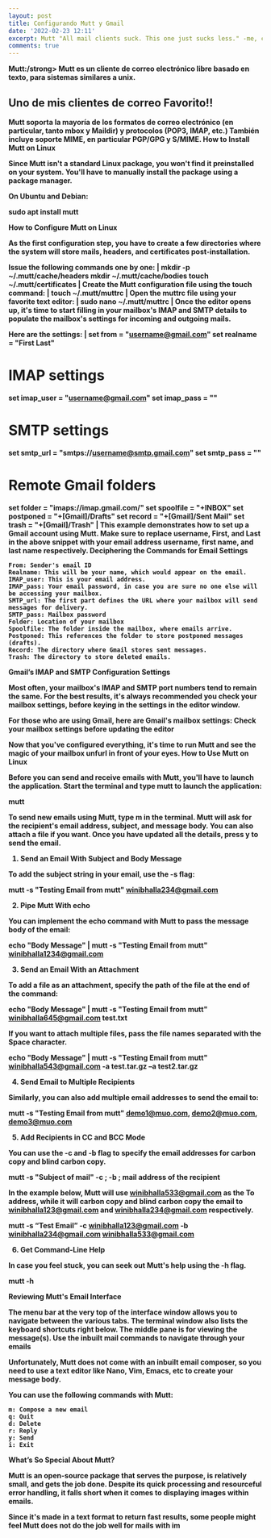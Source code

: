 ```yaml
---
layout: post
title: Configurando Mutt y Gmail 
date: '2022-02-23 12:11'
excerpt: Mutt "All mail clients suck. This one just sucks less." -me, circa 1995 
comments: true
---
```


<div class="alert alert-info">
<strong>Mutt:/strong>
Mutt es un cliente de correo electrónico libre basado en texto, para sistemas similares a unix.
</div>


## Uno de mis clientes de correo Favorito!!

Mutt soporta la mayoría de los formatos de correo electrónico (en particular, tanto mbox y Maildir) y protocolos (POP3, IMAP, etc.) También incluye soporte MIME, en particular PGP/GPG y S/MIME. 
How to Install Mutt on Linux

Since Mutt isn't a standard Linux package, you won't find it preinstalled on your system. You'll have to manually install the package using a package manager.

On Ubuntu and Debian:

sudo apt install mutt

How to Configure Mutt on Linux

As the first configuration step, you have to create a few directories where the system will store mails, headers, and certificates post-installation.

Issue the following commands one by one:
|
mkdir -p ~/.mutt/cache/headers
mkdir ~/.mutt/cache/bodies
touch ~/.mutt/certificates
|
Create the Mutt configuration file using the touch command:
|
touch ~/.mutt/muttrc
|
Open the muttrc file using your favorite text editor:
|
sudo nano ~/.mutt/muttrc
|
Once the editor opens up, it's time to start filling in your mailbox's IMAP and SMTP details to populate the mailbox's settings for incoming and outgoing mails.

Here are the settings:
|
set from = "username@gmail.com"
set realname = "First Last"
# IMAP settings
set imap_user = "username@gmail.com"
set imap_pass = "<mailbox password>"
# SMTP settings
set smtp_url = "smtps://username@smtp.gmail.com"
set smtp_pass = "<mailbox password>"
# Remote Gmail folders
set folder = "imaps://imap.gmail.com/"
set spoolfile = "+INBOX"
set postponed = "+[Gmail]/Drafts"
set record = "+[Gmail]/Sent Mail"
set trash = "+[Gmail]/Trash"
|
This example demonstrates how to set up a Gmail account using Mutt. Make sure to replace username, First, and Last in the above snippet with your email address username, first name, and last name respectively.
Deciphering the Commands for Email Settings

    From: Sender's email ID
    Realname: This will be your name, which would appear on the email.
    IMAP_user: This is your email address.
    IMAP_pass: Your email password, in case you are sure no one else will be accessing your mailbox.
    SMTP_url: The first part defines the URL where your mailbox will send messages for delivery.
    SMTP_pass: Mailbox password
    Folder: Location of your mailbox
    Spoolfile: The folder inside the mailbox, where emails arrive.
    Postponed: This references the folder to store postponed messages (drafts).
    Record: The directory where Gmail stores sent messages.
    Trash: The directory to store deleted emails.

Gmail’s IMAP and SMTP Configuration Settings

Most often, your mailbox's IMAP and SMTP port numbers tend to remain the same. For the best results, it's always recommended you check your mailbox settings, before keying in the settings in the editor window.

For those who are using Gmail, here are Gmail's mailbox settings:
Check your mailbox settings before updating the editor

Now that you've configured everything, it's time to run Mutt and see the magic of your mailbox unfurl in front of your eyes.
How to Use Mutt on Linux

Before you can send and receive emails with Mutt, you'll have to launch the application. Start the terminal and type mutt to launch the application:

mutt

To send new emails using Mutt, type m in the terminal. Mutt will ask for the recipient's email address, subject, and message body. You can also attach a file if you want. Once you have updated all the details, press y to send the email.
1. Send an Email With Subject and Body Message

To add the subject string in your email, use the -s flag:

mutt -s "Testing Email from mutt" winibhalla234@gmail.com

2. Pipe Mutt With echo

You can implement the echo command with Mutt to pass the message body of the email:

echo "Body Message" | mutt -s "Testing Email from mutt" winibhalla1234@gmail.com

3. Send an Email With an Attachment

To add a file as an attachment, specify the path of the file at the end of the command:

echo "Body Message" | mutt -s "Testing Email from mutt" winibhalla645@gmail.com test.txt

If you want to attach multiple files, pass the file names separated with the Space character.

echo "Body Message" | mutt -s "Testing Email from mutt" winibhalla543@gmail.com -a test.tar.gz –a test2.tar.gz

4. Send Email to Multiple Recipients

Similarly, you can also add multiple email addresses to send the email to:

mutt -s "Testing Email from mutt" demo1@muo.com, demo2@muo.com, demo3@muo.com

5. Add Recipients in CC and BCC Mode

You can use the -c and -b flag to specify the email addresses for carbon copy and blind carbon copy.

mutt -s "Subject of mail" -c ; -b ; mail address of the recipient

In the example below, Mutt will use winibhalla533@gmail.com as the To address, while it will carbon copy and blind carbon copy the email to winibhalla123@gmail.com and winibhalla234@gmail.com respectively.

mutt -s “Test Email” -c winibhalla123@gmail.com  -b winibhalla234@gmail.com winibhalla533@gmail.com

6. Get Command-Line Help

In case you feel stuck, you can seek out Mutt's help using the -h flag.

mutt -h

Reviewing Mutt's Email Interface

The menu bar at the very top of the interface window allows you to navigate between the various tabs. The terminal window also lists the keyboard shortcuts right below. The middle pane is for viewing the message(s).
Use the inbuilt mail commands to navigate through your emails

Unfortunately, Mutt does not come with an inbuilt email composer, so you need to use a text editor like Nano, Vim, Emacs, etc to create your message body.

You can use the following commands with Mutt:

    m: Compose a new email
    q: Quit
    d: Delete
    r: Reply
    y: Send
    i: Exit

What’s So Special About Mutt?

Mutt is an open-source package that serves the purpose, is relatively small, and gets the job done. Despite its quick processing and resourceful error handling, it falls short when it comes to displaying images within emails.

Since it's made in a text format to return fast results, some people might feel Mutt does not do the job well for mails with im